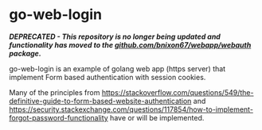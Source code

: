 # go-web-login

***DEPRECATED - This repository is no longer being updated and functionality has moved to the [github.com/bnixon67/webapp/webauth](https://github.com/bnixon67/webapp) package.***

go-web-login is an example of golang web app (https server) that implement Form based authentication with session cookies.

Many of the principles from https://stackoverflow.com/questions/549/the-definitive-guide-to-form-based-website-authentication and https://security.stackexchange.com/questions/117854/how-to-implement-forgot-password-functionality have or will be implemented.
